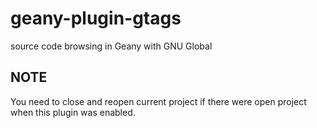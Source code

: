 # geany-plugin-gtags
source code browsing in Geany with GNU Global

## NOTE
You need to close and reopen current project if there were open project when this plugin was enabled.
